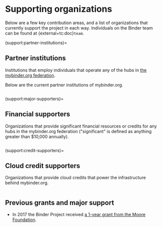 # Supporting organizations

Below are a few key contribution areas, and a list of organizations that currently support the project in each way.
Individuals on the Binder team can be found at {external+tc:doc}`team`.

(support:partner-institutions)=
## Partner institutions

Institutions that employ individuals that operate any of the hubs in [the mybinder.org federation](federation.md).

Below are the current partner institutions of mybinder.org.

```{include} ../_data/snippets/supporters_partners_md.txt
```

(support:major-supporters)=
## Financial supporters

Organizations that provide significant financial resources or credits for any hubs in the mybinder.org federation ("significant" is defined as anything greater than $10,000 annually).

```{include} ../_data/snippets/supporters_financial_md.txt
```

(support:credit-supporters)=
## Cloud credit supporters

Organizations that provide cloud credits that power the infrastructure behind mybinder.org.

```{include} ../_data/snippets/supporters_credits_md.txt
```

## Previous grants and major support

- In 2017 the Binder Project received [a 1-year grant from the
Moore Foundation](https://figshare.com/s/e9d0ad7bdc4e405cccfa).
